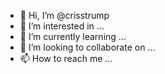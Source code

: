 - 👋 Hi, I’m @crisstrump
- 👀 I’m interested in ...
- 🌱 I’m currently learning ...
- 💞️ I’m looking to collaborate on ...
- 📫 How to reach me ...

<!---
crisstrump/crisstrump is a ✨ special ✨ repository because its `README.md` (this file) appears on your GitHub profile.
You can click the Preview link to take a look at your changes.
--->
